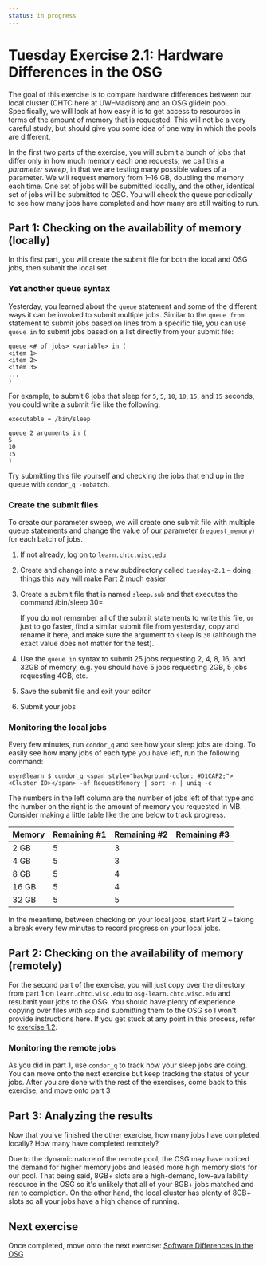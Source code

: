 ```yaml
---
status: in progress
---
```


Tuesday Exercise 2.1: Hardware Differences in the OSG
=====================================================

The goal of this exercise is to compare hardware differences between our local cluster (CHTC here at UW–Madison) and an
OSG glidein pool.
Specifically, we will look at how easy it is to get access to resources in terms of the amount of memory that is
requested.
This will not be a very careful study, but should give you some idea of one way in which the pools are different.

In the first two parts of the exercise, you will submit a bunch of jobs that differ only in how much memory each one
requests;
we call this a *parameter sweep*, in that we are testing many possible values of a parameter.
We will request memory from 1–16 GB, doubling the memory each time.
One set of jobs will be submitted locally, and the other, identical set of jobs will be submitted to OSG.
You will check the queue periodically to see how many jobs have completed and how many are still waiting to run.

Part 1: Checking on the availability of memory (locally)
--------------------------------------------------------

In this first part, you will create the submit file for both the local and OSG jobs, then submit the local set.

### Yet another queue syntax

Yesterday, you learned about the `queue` statement and some of the different ways it can be invoked to submit multiple
jobs.
Similar to the `queue from` statement to submit jobs based on lines from a specific file, you can use `queue in` to
submit jobs based on a list directly from your submit file:

``` file
queue <# of jobs> <variable> in (
<item 1>
<item 2>
<item 3>
...
)
```

For example, to submit 6 jobs that sleep for `5`, `5`, `10`, `10`, `15`, and `15` seconds, you could write a submit file
like the following:

``` file
executable = /bin/sleep

queue 2 arguments in (
5
10
15
)
```

Try submitting this file yourself and checking the jobs that end up in the queue with `condor_q -nobatch`.

### Create the submit files

To create our parameter sweep, we will create one submit file with multiple queue statements and change the value of our
parameter (`request_memory`) for each batch of jobs.

1.  If not already, log on to `learn.chtc.wisc.edu`
2.  Create and change into a new subdirectory called `tuesday-2.1` – doing things this way will make Part 2 much easier
3.  Create a submit file that is named `sleep.sub` and that executes the command /bin/sleep 30=.

    If you do not remember all of the submit statements to write this file, or just to go faster, find a similar submit
    file from yesterday, copy and rename it here, and make sure the argument to `sleep` is `30` (although the exact
    value does not matter for the test).
4.  Use the `queue in` syntax to submit 25 jobs requesting 2, 4, 8, 16, and 32GB of memory, e.g. you should have 5 jobs
    requesting 2GB, 5 jobs requesting 4GB, etc.
5.  Save the submit file and exit your editor
6.  Submit your jobs

### Monitoring the local jobs

Every few minutes, run `condor_q` and see how your sleep jobs are doing.
To easily see how many jobs of each type you have left, run the following command:

``` console
user@learn $ condor_q <span style="background-color: #D1CAF2;"><Cluster ID></span> -af RequestMemory | sort -n | uniq -c
```

The numbers in the left column are the number of jobs left of that type and the number on the right is the amount of
memory you requested in MB.
Consider making a little table like the one below to track progress.

| Memory | Remaining \#1 | Remaining \#2 | Remaining \#3 |
|:-------|:--------------|:--------------|:--------------|
| 2 GB   | 5             | 3             |               |
| 4 GB   | 5             | 3             |               |
| 8 GB   | 5             | 4             |               |
| 16 GB  | 5             | 4             |               |
| 32 GB  | 5             | 5             |               |

In the meantime, between checking on your local jobs, start Part 2 – taking a break every few minutes to record progress
on your local jobs.

Part 2: Checking on the availability of memory (remotely)
---------------------------------------------------------

For the second part of the exercise, you will just copy over the directory from part 1 on `learn.chtc.wisc.edu` to
`osg-learn.chtc.wisc.edu` and resubmit your jobs to the OSG.
You should have plenty of experience copying over files with `scp` and submitting them to the OSG so I won't provide
instructions here.
If you get stuck at any point in this process, refer to [exercise 1.2](Education.UserSchool17Tue12LoginScp).

### Monitoring the remote jobs

As you did in part 1, use `condor_q` to track how your sleep jobs are doing.
You can move onto the next exercise but keep tracking the status of your jobs.
After you are done with the rest of the exercises, come back to this exercise, and move onto part 3

Part 3: Analyzing the results
-----------------------------

Now that you've finished the other exercise, how many jobs have completed locally? How many have completed remotely?

Due to the dynamic nature of the remote pool, the OSG may have noticed the demand for higher memory jobs and leased more
high memory slots for our pool.
That being said, 8GB+ slots are a high-demand, low-availability resource in the OSG so it's unlikely that all of your
8GB+ jobs matched and ran to completion.
On the other hand, the local cluster has plenty of 8GB+ slots so all your jobs have a high chance of running.

Next exercise
-------------

Once completed, move onto the next exercise: [Software Differences in the OSG](part2-ex2-software-diffs.md)

